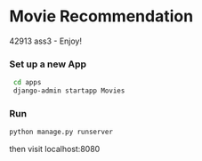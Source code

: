 # Movie Recommendation
42913 ass3 - Enjoy!





### Set up a new App

```bash
 cd apps
 django-admin startapp Movies
```



### Run

```bash
python manage.py runserver
```

then visit localhost:8080





